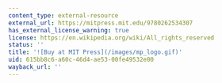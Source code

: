 ```yaml
---
content_type: external-resource
external_url: https://mitpress.mit.edu/9780262534307
has_external_license_warning: true
license: https://en.wikipedia.org/wiki/All_rights_reserved
status: ''
title: '![Buy at MIT Press](/images/mp_logo.gif)'
uid: 615bb8c6-a60c-46d4-ae53-00fe49532e00
wayback_url: ''
---
```

